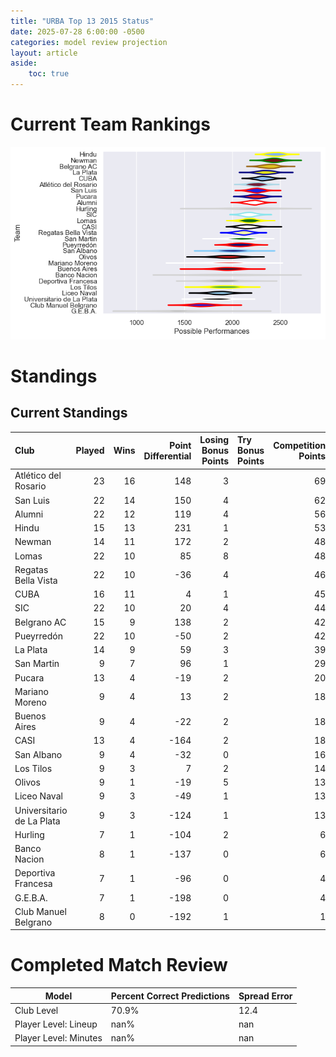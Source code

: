 ```yaml
---  
title: "URBA Top 13 2015 Status"  
date: 2025-07-28 6:00:00 -0500  
categories: model review projection  
layout: article  
aside:  
    toc: true  
---
```

# Current Team Rankings


![Club Rankings](plots/rankings_URBA_Top_13_2015.png)
# Standings

## Current Standings


| Club                      |   Played |   Wins |   Point Differential |   Losing Bonus Points | Try Bonus Points   |   Competition Points |
|:--------------------------|---------:|-------:|---------------------:|----------------------:|:-------------------|---------------------:|
| Atlético del Rosario      |       23 |     16 |                  148 |                     3 |                    |                   69 |
| San Luis                  |       22 |     14 |                  150 |                     4 |                    |                   62 |
| Alumni                    |       22 |     12 |                  119 |                     4 |                    |                   56 |
| Hindu                     |       15 |     13 |                  231 |                     1 |                    |                   53 |
| Newman                    |       14 |     11 |                  172 |                     2 |                    |                   48 |
| Lomas                     |       22 |     10 |                   85 |                     8 |                    |                   48 |
| Regatas Bella Vista       |       22 |     10 |                  -36 |                     4 |                    |                   46 |
| CUBA                      |       16 |     11 |                    4 |                     1 |                    |                   45 |
| SIC                       |       22 |     10 |                   20 |                     4 |                    |                   44 |
| Belgrano AC               |       15 |      9 |                  138 |                     2 |                    |                   42 |
| Pueyrredón                |       22 |     10 |                  -50 |                     2 |                    |                   42 |
| La Plata                  |       14 |      9 |                   59 |                     3 |                    |                   39 |
| San Martin                |        9 |      7 |                   96 |                     1 |                    |                   29 |
| Pucara                    |       13 |      4 |                  -19 |                     2 |                    |                   20 |
| Mariano Moreno            |        9 |      4 |                   13 |                     2 |                    |                   18 |
| Buenos Aires              |        9 |      4 |                  -22 |                     2 |                    |                   18 |
| CASI                      |       13 |      4 |                 -164 |                     2 |                    |                   18 |
| San Albano                |        9 |      4 |                  -32 |                     0 |                    |                   16 |
| Los Tilos                 |        9 |      3 |                    7 |                     2 |                    |                   14 |
| Olivos                    |        9 |      1 |                  -19 |                     5 |                    |                   13 |
| Liceo Naval               |        9 |      3 |                  -49 |                     1 |                    |                   13 |
| Universitario de La Plata |        9 |      3 |                 -124 |                     1 |                    |                   13 |
| Hurling                   |        7 |      1 |                 -104 |                     2 |                    |                    6 |
| Banco Nacion              |        8 |      1 |                 -137 |                     0 |                    |                    6 |
| Deportiva Francesa        |        7 |      1 |                  -96 |                     0 |                    |                    4 |
| G.E.B.A.                  |        7 |      1 |                 -198 |                     0 |                    |                    4 |
| Club Manuel Belgrano      |        8 |      0 |                 -192 |                     1 |                    |                    1 |



# Completed Match Review


| Model | Percent Correct Predictions | Spread Error |
| ------ | ------ | ------ |
| Club Level | 70.9% | 12.4 |
| Player Level: Lineup | nan% | nan |
| Player Level: Minutes | nan% | nan |

